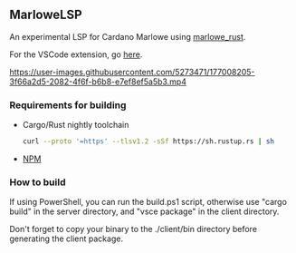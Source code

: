## MarloweLSP

An experimental LSP for Cardano Marlowe using [marlowe_rust](https://github.com/OlofBlomqvist/marlowe_rust).

For the VSCode extension, go [here](https://marketplace.visualstudio.com/items?itemName=OlofBlomqvist.marlowelsp).

https://user-images.githubusercontent.com/5273471/177008205-3f66a2d5-2082-4f6f-b6b8-e7ef8ef5a5b3.mp4

### Requirements for building

* Cargo/Rust nightly toolchain
   ```bash
   curl --proto '=https' --tlsv1.2 -sSf https://sh.rustup.rs | sh
   ```

* [NPM](https://www.npmjs.com/)

### How to build

If using PowerShell, you can run the build.ps1 script,
otherwise use "cargo build" in the server directory,
and "vsce package" in the client directory.

Don't forget to copy your binary to the ./client/bin directory before generating the client package.






